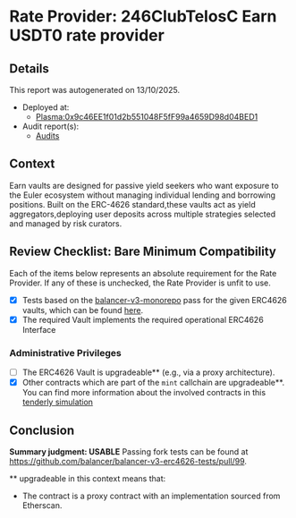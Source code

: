 
# Rate Provider: 246ClubTelosC Earn USDT0 rate provider

## Details
This report was autogenerated on 13/10/2025.

- Deployed at:
    - [Plasma:0x9c46EE1f01d2b551048F5fF99a4659D98d04BED1](https://plasmascan.to//address/0x9c46EE1f01d2b551048F5fF99a4659D98d04BED1)
- Audit report(s):
    - [Audits](https://docs.euler.finance/security/earn-audits)

## Context
Earn vaults are designed for passive yield seekers who want exposure to the Euler ecosystem without managing individual lending and borrowing positions. Built on the ERC-4626 standard,these vaults act as yield aggregators,deploying user deposits across multiple strategies selected and managed by risk curators.

## Review Checklist: Bare Minimum Compatibility
Each of the items below represents an absolute requirement for the Rate Provider. If any of these is unchecked, the Rate Provider is unfit to use.

- [x] Tests based on the [balancer-v3-monorepo](https://github.com/balancer/balancer-v3-monorepo/tree/main/pkg/vault/test/foundry/fork) pass for the given ERC4626 vaults, which can be found [here](https://github.com/balancer/balancer-v3-erc4626-tests/tree/main/test).
- [x] The required Vault implements the required operational ERC4626 Interface

### Administrative Privileges
- [ ] The ERC4626 Vault is upgradeable** (e.g., via a proxy architecture).
- [x] Other contracts which are part of the `mint` callchain are upgradeable**. You can find more information
   about the involved contracts in this [tenderly simulation](https://www.tdly.co/shared/simulation/b96a3fe8-d9e5-4637-8e2d-a11d327ab348)

## Conclusion
**Summary judgment: USABLE**
Passing fork tests can be found at https://github.com/balancer/balancer-v3-erc4626-tests/pull/99.

** upgradeable in this context means that:
- The contract is a proxy contract with an implementation sourced from Etherscan.
    
